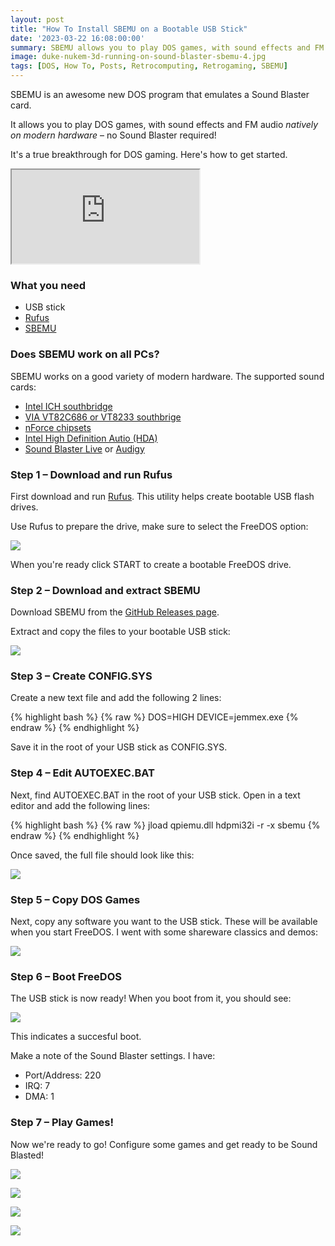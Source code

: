 ```yaml
---
layout: post
title: "How To Install SBEMU on a Bootable USB Stick"
date: '2023-03-22 16:08:00:00'
summary: SBEMU allows you to play DOS games, with sound effects and FM audio <i>natively on modern hardware</i> – no Sound Blaster required!<br /><br />Here's how to get started.
image: duke-nukem-3d-running-on-sound-blaster-sbemu-4.jpg
tags: [DOS, How To, Posts, Retrocomputing, Retrogaming, SBEMU]
---
```


SBEMU is an awesome new DOS program that emulates a Sound Blaster card.

It allows you to play DOS games, with sound effects and FM audio *natively on modern hardware* – no Sound Blaster required!

It's a true breakthrough for DOS gaming. Here's how to get started.

<div class="youtube-container">
<iframe src="https://www.youtube.com/embed/rg-ci97DDow?rel=0" 
allowfullscreen class="youtube-video"></iframe>
</div> 


### What you need

* USB stick
* <a href="https://rufus.ie/en/" target="_blank">Rufus</a>
* <a href="https://github.com/crazii/SBEMU/releases" target="_blank">SBEMU</a>
 

### Does SBEMU work on all PCs?

SBEMU works on a good variety of modern hardware. The supported sound cards:

* <a href="https://en.wikipedia.org/wiki/I/O_Controller_Hub" target="_blank">Intel ICH southbridge</a>
* <a href="https://en.wikipedia.org/wiki/List_of_VIA_chipsets" target="_blank">VIA VT82C686 or VT8233 southbrige</a>
* <a href="https://en.wikipedia.org/wiki/NForce" target="_blank">nForce chipsets</a>
* <a href="https://en.wikipedia.org/wiki/Intel_High_Definition_Audio" target="_blank">Intel High Definition Autio (HDA)</a>
* <a href="https://en.wikipedia.org/wiki/Sound_Blaster_Live!" target="_blank">Sound Blaster Live</a> or <a href="https://en.wikipedia.org/wiki/Sound_Blaster_Audigy" target="_blank">Audigy</a>


### Step 1 – Download and run Rufus

First download and run <a href="https://rufus.ie/en/" target="_blank">Rufus</a>. This utility helps create bootable USB flash drives.

Use Rufus to prepare the drive, make sure to select the FreeDOS option:

![](/img/posts/rufus-create-bootable-usb-stick-drive-with-freedos-dos.png)

When you're ready click START to create a bootable FreeDOS drive.



### Step 2 – Download and extract SBEMU

Download SBEMU from the <a href="https://github.com/crazii/SBEMU/releases" target="_blank">GitHub Releases page</a>.

Extract and copy the files to your bootable USB stick:

![](/img/posts/extra-copy-sbemu-files-to-bootable-freedos-usb-drive-stick.jpg)



### Step 3 – Create CONFIG.SYS

Create a new text file and add the following 2 lines:

{% highlight bash %}
{% raw %}
DOS=HIGH
DEVICE=jemmex.exe
{% endraw %}
{% endhighlight %}

Save it in the root of your USB stick as CONFIG.SYS. 


### Step 4 – Edit AUTOEXEC.BAT

Next, find AUTOEXEC.BAT in the root of your USB stick. Open in a text editor and add the following lines:

{% highlight bash %}
{% raw %}
jload qpiemu.dll
hdpmi32i -r -x
sbemu
{% endraw %}
{% endhighlight %}

Once saved, the full file should look like this:

![](/img/posts/sbemu-autoexec-bat-file.png)


### Step 5 – Copy DOS Games

Next, copy any software you want to the USB stick. These will be available when you start FreeDOS. I went with some shareware classics and demos:

![](/img/posts/dos-classic-video-games-for-freedos-and-sbemu.png)


### Step 6 – Boot FreeDOS

The USB stick is now ready! When you boot from it, you should see:

![](/img/posts/freedos-sbemu-first-boot.png)

This indicates a succesful boot.

Make a note of the Sound Blaster settings. I have:

* Port/Address: 220
* IRQ: 7
* DMA: 1


### Step 7 – Play Games!

Now we're ready to go! Configure some games and get ready to be Sound Blasted!

![](/img/posts/duke-nukem-3d-running-on-sound-blaster-sbemu-1.jpg)

![](/img/posts/duke-nukem-3d-running-on-sound-blaster-sbemu-2.png)

![](/img/posts/duke-nukem-3d-running-on-sound-blaster-sbemu-3.jpg)

![](/img/posts/duke-nukem-3d-running-on-sound-blaster-sbemu-4.jpg)


